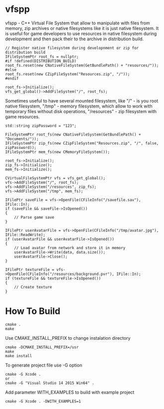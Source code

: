 # vfspp

vfspp - C++ Virtual File System that allow to manipulate with files from memory, zip archives or native filesystems like it is just native filesystem. It is useful for game developers to use resources in native filesystem during development and then pack their to the archive in distribution build. 

```
// Register native filesystem during developnment or zip for distribution build
IFileSystemPtr root_fs = nullptr;
#if !defined(DISTRIBUTION_BUILD)
root_fs.reset(new CNativeFileSystem(GetBundlePath() + "resources/"));
#else
root_fs.reset(new CZipFileSystem("Resources.zip", "/"));
#endif

root_fs->Initialize();
vfs_get_global()->AddFileSystem("/", root_fs);
```

Sometimes useful to have several mounted filesystem, like "/" - is you root native filesystem, "/tmp" - memory filesystem, which allow to work with temporary files without disk operations, "/resources" - zip filesystem with game resources.

```
std::string zipPassword = "123";

FileSystemPtr root_fs(new CNativeFileSystem(GetBundlePath() + "Documents/"));
IFileSystemPtr zip_fs(new CZipFileSystem("Resources.zip", "/", false, zipPassword));
IFileSystemPtr mem_fs(new CMemoryFileSystem());

root_fs->Initialize();
zip_fs->Initialize();
mem_fs->Initialize();

CVirtualFileSystemPtr vfs = vfs_get_global();
vfs->AddFileSystem("/", root_fs);
vfs->AddFileSystem("/resources", zip_fs);
vfs->AddFileSystem("/tmp", mem_fs);

IFilePtr saveFile = vfs->OpenFile(CFileInfo("/savefile.sav"), IFile::In);
if (saveFile && saveFile->IsOpened())
{
    // Parse game save
}

IFilePtr userAvatarFile = vfs->OpenFile(CFileInfo("/tmp/avatar.jpg"), IFile::ReadWrite);
if (userAvatarFile && userAvatarFile->IsOpened())
{
	// Load avatar from network and store it in memory
	userAvatarFile->Write(data, data.size());
	userAvatarFile->Close();
}

IFilePtr textureFile = vfs->OpenFile(CFileInfo("/resources/background.pvr"), IFile::In);
if (textureFile && textureFile->IsOpened())
{
	// Create texture
}
```

# How To Build #

```
cmake .
make
```

Use CMAKE_INSTALL_PREFIX to change instalation directory

```
cmake -DCMAKE_INSTALL_PREFIX=/usr
make
make install
```

To generate project file use -G option

```
cmake -G Xcode .
or
cmake -G "Visual Studio 14 2015 Win64" .
```

Add parameter WITH_EXAMPLES to build with example project

```
cmake -G Xcode . -DWITH_EXAMPLES=1
```